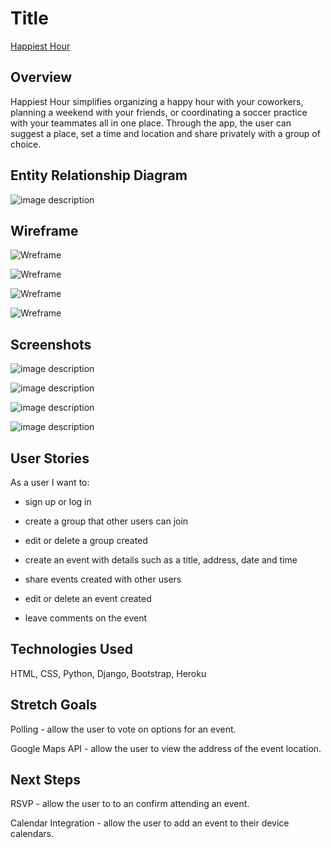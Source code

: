 # Title

[Happiest Hour](https://happiest-hour.herokuapp.com)

## Overview

Happiest Hour simplifies organizing a happy hour with your coworkers, planning a weekend with your friends, or coordinating a soccer practice with your teammates all in one place. Through the app, the user can suggest a place, set a time and location and share privately with a group of choice. 

## Entity Relationship Diagram
![image description](../master/images/erd.jpg)

## Wireframe

![Wreframe](../master/images/Home.jpg)

![Wreframe](../master/images/AllEvents.jpg)

![Wreframe](../master/public/images/CreateEvent.jpg)

![Wreframe](../master/public/images/Detail.jpg)

## Screenshots

![image description](../master/images/home.jpg)

![image description](../master/images/business.jpg)

![image description](../master/images/reviews.jpg)

![image description](../master/images/form.jpg)


## User Stories

As a user I want to:
	
- sign up or log in 

- create a group that other users can join

- edit or delete a group created

- create an event with details such as a title, address, date and time

- share events created with other users

- edit or delete an event created

- leave comments on the event



## Technologies Used
HTML, CSS, Python, Django, Bootstrap, Heroku

## Stretch Goals

Polling - allow the user to vote on options for an event.

Google Maps API - allow the user to view the address of the event location.

## Next Steps

RSVP - allow the user to to an confirm attending an event.

Calendar Integration - allow the user to add an event to their device calendars.

